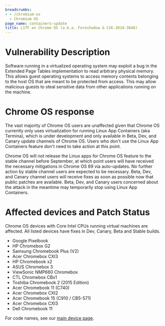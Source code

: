 ```yaml
---
breadcrumbs:
- - /chromium-os
  - Chromium OS
page_name: containers-update
title: L1TF on Chrome OS (a.k.a. Foreshadow & CVE-2018-3646)
---
```


# Vulnerability Description

Software running in a virtualized operating system may exploit a bug in the
Extended Page Tables implementation to read arbitrary physical memory. This
allows guest operating systems to access memory contents belonging to the host
OS that are meant to be protected from access. This may allow malicious guests
to steal sensitive data from other applications running on the machine.

# Chrome OS response

The vast majority of Chrome OS users are unaffected given that Chrome OS
currently only uses virtualization for running Linux App Containers (aka
Termina), which is under development and only available in Beta, Dev, and Canary
update channels of Chrome OS. Users who don't use the Linux App Containers
feature don't need to take action at this point.

Chrome OS will not release the Linux apps for Chrome OS feature to the stable
channel before September, at which point users will have received the necessary
mitigations in Chrome OS 69 via auto-updates. No further action by stable
channel users are expected to be necessary. Beta, Dev, and Canary channel users
will receive fixes as soon as possible now that public patches are available.
Beta, Dev, and Canary users concerned about the attack in the meantime may
temporarily stop using Linux App Containers.

# Affected devices and Patch Status

Chrome OS devices with Core Intel CPUs running virtual machines are affected.
All listed devices have fixes in Dev, Canary, Beta and Stable builds.

*   Google Pixelbook
*   HP Chromebox G2
*   Samsung Chromebook Plus (V2)
*   Acer Chromebox CXI3
*   HP Chromebook x2
*   ASUS Chromebox 3
*   ViewSonic NMP660 Chromebox
*   CTL Chromebox CBx1
*   Toshiba Chromebook 2 (2015 Edition)
*   Acer Chromebook 11 (C740)
*   Acer Chromebox CXI2
*   Acer Chromebook 15 (C910 / CB5-571)
*   Acer Chromebox CXI3
*   Dell Chromebook 11

For code names, see our [main device
page](/chromium-os/developer-information-for-chrome-os-devices).
